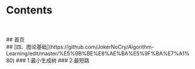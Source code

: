 # Contents  
<br/>
<br/>
## 首页  
<br/>
## [四、图论基础](https://github.com/JokerNoCry/Algorithm-Learning/edit/master/%E5%9B%BE%E8%AE%BA%E5%9F%BA%E7%A1%80)  
### 1.最小生成树  
### 2.最短路  

